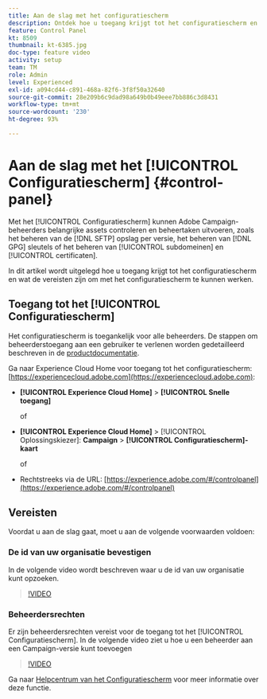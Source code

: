 ```yaml
---
title: Aan de slag met het configuratiescherm
description: Ontdek hoe u toegang krijgt tot het configuratiescherm en wat de vereisten zijn om met het configuratiescherm te kunnen werken.
feature: Control Panel
kt: 8509
thumbnail: kt-6385.jpg
doc-type: feature video
activity: setup
team: TM
role: Admin
level: Experienced
exl-id: a094cd44-c891-468a-82f6-3f8f50a32640
source-git-commit: 28e209b6c9dad98a649b0b49eee7bb886c3d8431
workflow-type: tm+mt
source-wordcount: '230'
ht-degree: 93%

---
```


# Aan de slag met het [!UICONTROL Configuratiescherm] {#control-panel}

Met het [!UICONTROL Configuratiescherm] kunnen Adobe Campaign-beheerders belangrijke assets controleren en beheertaken uitvoeren, zoals het beheren van de [!DNL SFTP] opslag per versie, het beheren van [!DNL GPG] sleutels of het beheren van [!UICONTROL subdomeinen] en [!UICONTROL certificaten].

In dit artikel wordt uitgelegd hoe u toegang krijgt tot het configuratiescherm en wat de vereisten zijn om met het configuratiescherm te kunnen werken.

## Toegang tot het [!UICONTROL Configuratiescherm]

Het configuratiescherm is toegankelijk voor alle beheerders. De stappen om beheerderstoegang aan een gebruiker te verlenen worden gedetailleerd beschreven in de [productdocumentatie](https://experienceleague.adobe.com/docs/control-panel/using/discover-control-panel/managing-permissions.html?lang=nl#discover-control-panel).

Ga naar Experience Cloud Home voor toegang tot het configuratiescherm: [https://experiencecloud.adobe.com](https://experiencecloud.adobe.com):

* **[!UICONTROL Experience Cloud Home]** > **[!UICONTROL Snelle toegang]**

   of
* **[!UICONTROL Experience Cloud Home]**  > [!UICONTROL Oplossingskiezer]: **Campaign** > **[!UICONTROL Configuratiescherm]-kaart**

   of

* Rechtstreeks via de URL: [https://experience.adobe.com/#/controlpanel](https://experience.adobe.com/#/controlpanel)

## Vereisten

Voordat u aan de slag gaat, moet u aan de volgende voorwaarden voldoen:

### De id van uw organisatie bevestigen

In de volgende video wordt beschreven waar u de id van uw organisatie kunt opzoeken.

>[!VIDEO](https://video.tv.adobe.com/v/27183?quality=12)

### Beheerdersrechten

Er zijn beheerdersrechten vereist voor de toegang tot het [!UICONTROL Configuratiescherm].
In de volgende video ziet u hoe u een beheerder aan een Campaign-versie kunt toevoegen

>[!VIDEO](https://video.tv.adobe.com/v/27147?quality=12)

Ga naar [Helpcentrum van het Configuratiescherm](https://experienceleague.adobe.com/docs/control-panel/using/control-panel-home.html?lang=nl) voor meer informatie over deze functie.
